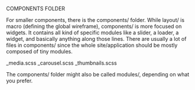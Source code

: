 COMPONENTS FOLDER

For smaller components, there is the components/ folder. While layout/ is macro (defining the global wireframe), components/ is more focused on widgets. It contains all kind of specific modules like a slider, a loader, a widget, and basically anything along those lines. There are usually a lot of files in components/ since the whole site/application should be mostly composed of tiny modules.

\_media.scss
\_carousel.scss
\_thumbnails.scss

The components/ folder might also be called modules/, depending on what you prefer.
